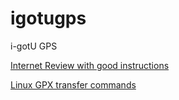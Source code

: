 igotugps
========

i-gotU GPS

[Internet Review with good instructions](http://the-gadgeteer.com/2009/03/19/i-gotu-usb-gps-travel-logger-gt-120-review/)

[Linux GPX transfer commands](https://launchpad.net/igotu2gpx)